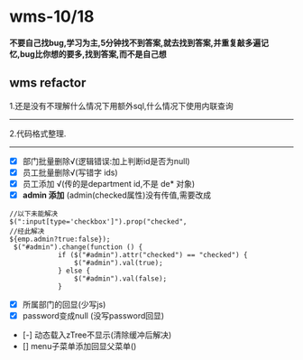 # wms-10/18
**不要自己找bug,学习为主,5分钟找不到答案,就去找到答案,并重复敲多遍记忆,bug比你想的要多,找到答案,而不是自己想**
## wms refactor
1.还是没有不理解什么情况下用额外sql,什么情况下使用内联查询

---

2.代码格式整理.


---
- [x] 部门批量删除√(逻辑错误:加上判断id是否为null) 
- [x] 员工批量删除√(写错字 ids)
- [x] 员工添加 √(传的是department id,不是 de* 对象)
- [x] **admin 添加**
(admin(checked属性)没有传值,需要改成
```
//以下未能解决
$(":input[type='checkbox']").prop("checked", 
//经此解决
${emp.admin?true:false});
 $("#admin").change(function () {
            if ($("#admin").attr("checked") == "checked") {
                $("#admin").val(true);
            } else {
                $("#admin").val(false);
            }
```
- [x] 所属部门的回显(少写js)
- [x] password变成null (没写password回显)
- [-] 动态载入zTree不显示(清除缓冲后解决)
- [] menu子菜单添加回显父菜单()